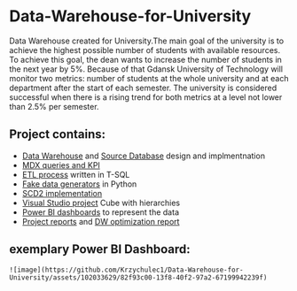 # Data-Warehouse-for-University
Data Warehouse created for University.The main goal of the university is to achieve the highest possible
number of students with available resources. To achieve this goal, the
dean wants to increase the number of students in the next year by 5%.
Because of that Gdansk University of Technology will monitor two
metrics: number of students at the whole university and at each
department after the start of each semester. The university is considered
successful when there is a rising trend for both metrics at a level not
lower than 2.5% per semester.

## Project contains:
  * [Data Warehouse](https://github.com/Krzychulec1/Data-Warehouse-for-University/tree/main/Warehouse) and [Source Database](https://github.com/Krzychulec1/Data-Warehouse-for-University/tree/main/Datasource%20Data%20Base) design and implmentnation  
  * [MDX queries and KPI](https://github.com/Krzychulec1/Data-Warehouse-for-University/blob/main/MDX%20Queries/Queries.txt)  
  * [ETL process](https://github.com/Krzychulec1/Data-Warehouse-for-University/tree/main/ETL) written in T-SQL  
  * [Fake data generators](https://github.com/Krzychulec1/Data-Warehouse-for-University/blob/main/Generator/main.py) in Python  
  * [SCD2 implementation](https://github.com/Krzychulec1/Data-Warehouse-for-University/blob/main/ETL/ETLFactInsert.sql)  
  * [Visual Studio project](https://github.com/Krzychulec1/Data-Warehouse-for-University/tree/main/Visual%20Studio/Multidimensional%20Project) Cube with hierarchies  
  * [Power BI dashboards](https://github.com/Krzychulec1/Data-Warehouse-for-University/tree/main/Power%20BI) to represent the data  
  * [Project reports](https://github.com/Krzychulec1/Data-Warehouse-for-University/tree/main/Project%20Reports) and [DW optimization report](https://github.com/Krzychulec1/Data-Warehouse-for-University/blob/main/Project%20Reports/Optimization.pdf)

## exemplary Power BI Dashboard:  

    ![image](https://github.com/Krzychulec1/Data-Warehouse-for-University/assets/102033629/82f93c00-13f8-40f2-97a2-67199942239f)

